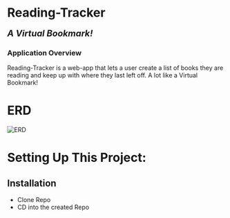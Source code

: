 # Reading-Tracker
<b style="font-size: 20px;"><i>A Virtual Bookmark!</i></b>
### Application Overview

Reading-Tracker is a web-app that lets a user create a list of books they are reading and keep up with where they last left off. A lot like a Virtual Bookmark!

# ERD

![ERD](/![Reading--Tracker](https://user-images.githubusercontent.com/93949973/167871090-ad4a877c-b3a3-41fc-9f1f-fe82a8b7fa56.png)
)

# Setting Up This Project:

## Installation

- Clone Repo
- CD into the created Repo
